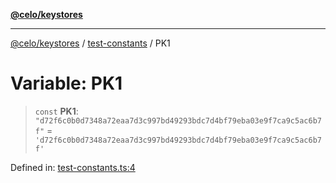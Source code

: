 [**@celo/keystores**](../../README.md)

***

[@celo/keystores](../../README.md) / [test-constants](../README.md) / PK1

# Variable: PK1

> `const` **PK1**: `"d72f6c0b0d7348a72eaa7d3c997bd49293bdc7d4bf79eba03e9f7ca9c5ac6b7f"` = `'d72f6c0b0d7348a72eaa7d3c997bd49293bdc7d4bf79eba03e9f7ca9c5ac6b7f'`

Defined in: [test-constants.ts:4](https://github.com/celo-org/developer-tooling/blob/master/packages/sdk/keystores/src/test-constants.ts#L4)
